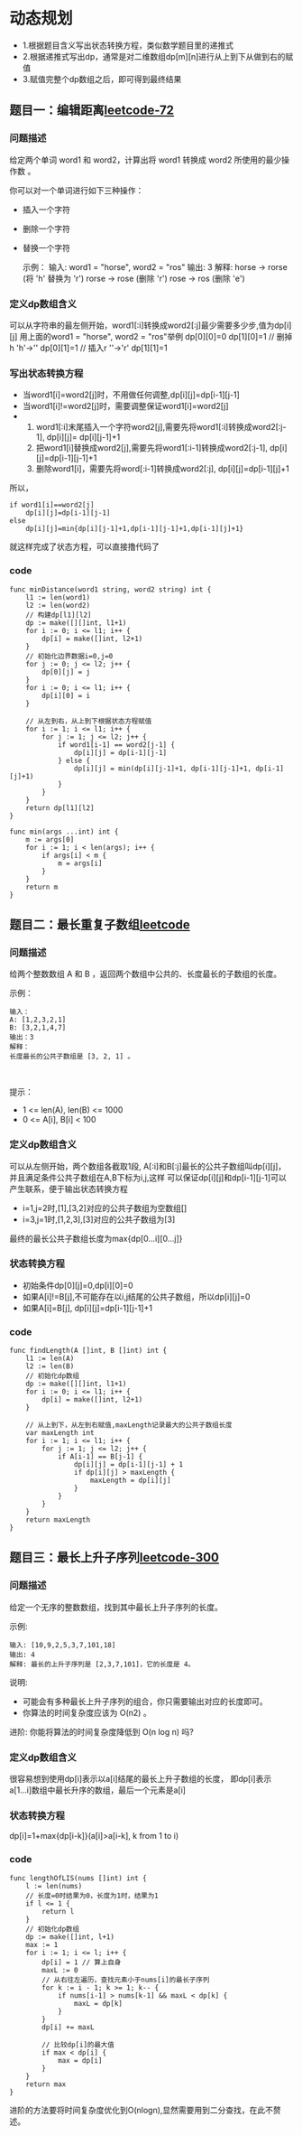 # 动态规划

* 1.根据题目含义写出状态转换方程，类似数学题目里的递推式
* 2.根据递推式写出dp，通常是对二维数组dp[m][n]进行从上到下从做到右的赋值
* 3.赋值完整个dp数组之后，即可得到最终结果

## 题目一：编辑距离[leetcode-72](https://leetcode-cn.com/problems/edit-distance/)

### 问题描述

给定两个单词 word1 和 word2，计算出将 word1 转换成 word2 所使用的最少操作数 。

你可以对一个单词进行如下三种操作：

* 插入一个字符 
* 删除一个字符 
* 替换一个字符


    示例：
    输入: word1 = "horse", word2 = "ros"
    输出: 3
    解释: 
    horse -> rorse (将 'h' 替换为 'r')
    rorse -> rose (删除 'r')
    rose -> ros (删除 'e')
    
### 定义dp数组含义
可以从字符串的最左侧开始，word1[:i]转换成word2[:j]最少需要多少步,值为dp[i][j]
用上面的word1 = "horse", word2 = "ros"举例
dp[0][0]=0
dp[1][0]=1 // 删掉h 'h'->''
dp[0][1]=1 // 插入r ''->'r'
dp[1][1]=1

### 写出状态转换方程

* 当word1[i]=word2[j]时，不用做任何调整,dp[i][j]=dp[i-1][j-1]
* 当word1[i]!=word2[j]时，需要调整保证word1[i]=word2[j]
* 1. word1[:i]末尾插入一个字符word2[j],需要先将word1[:i]转换成word2[:j-1], dp[i][j]= dp[i][j-1]+1
  2. 把word1[i]替换成word2[j],需要先将word1[:i-1]转换成word2[:j-1], dp[i][j]=dp[i-1][j-1]+1
  3. 删除word1[i]，需要先将word[:i-1]转换成word2[:j], dp[i][j]=dp[i-1][j]+1

所以，
    
    if word1[i]==word2[j]
        dp[i][j]=dp[i-1][j-1]
    else 
        dp[i][j]=min{dp[i][j-1]+1,dp[i-1][j-1]+1,dp[i-1][j]+1}

就这样完成了状态方程，可以直接撸代码了
### code

    func minDistance(word1 string, word2 string) int {
        l1 := len(word1)
        l2 := len(word2)
        // 构建dp[l1][l2]
        dp := make([][]int, l1+1)
        for i := 0; i <= l1; i++ {
            dp[i] = make([]int, l2+1)
        }
        // 初始化边界数据i=0,j=0
        for j := 0; j <= l2; j++ {
            dp[0][j] = j
        }
        for i := 0; i <= l1; i++ {
            dp[i][0] = i
        }
    
        // 从左到右，从上到下根据状态方程赋值
        for i := 1; i <= l1; i++ {
            for j := 1; j <= l2; j++ {
                if word1[i-1] == word2[j-1] {
                    dp[i][j] = dp[i-1][j-1]
                } else {
                    dp[i][j] = min(dp[i][j-1]+1, dp[i-1][j-1]+1, dp[i-1][j]+1)
                }
            }
        }
        return dp[l1][l2]
    }
    
    func min(args ...int) int {
        m := args[0]
        for i := 1; i < len(args); i++ {
            if args[i] < m {
                m = args[i]
            }
        }
        return m
    }

## 题目二：最长重复子数组[leetcode](https://leetcode-cn.com/problems/maximum-length-of-repeated-subarray/)
### 问题描述

给两个整数数组 A 和 B ，返回两个数组中公共的、长度最长的子数组的长度。

示例：

    输入：
    A: [1,2,3,2,1]
    B: [3,2,1,4,7]
    输出：3
    解释：
    长度最长的公共子数组是 [3, 2, 1] 。
 

提示：

* 1 <= len(A), len(B) <= 1000
* 0 <= A[i], B[i] < 100

### 定义dp数组含义

可以从左侧开始，两个数组各截取1段, A[:i]和B[:j]最长的公共子数组叫dp[i][j]，并且满足条件公共子数组在A,B下标为i,j,这样
可以保证dp[i][j]和dp[i-1][j-1]可以产生联系，便于输出状态转换方程

* i=1,j=2时,[1],[3,2]对应的公共子数组为空数组[]
* i=3,j=1时,[1,2,3],[3]对应的公共子数组为[3]

最终的最长公共子数组长度为max{dp[0...i][0...j]}

### 状态转换方程
* 初始条件dp[0][j]=0,dp[i][0]=0
* 如果A[i]!=B[j],不可能存在以i,j结尾的公共子数组，所以dp[i][j]=0
* 如果A[i]=B[j], dp[i][j]=dp[i-1][j-1]+1

### code

    func findLength(A []int, B []int) int {
        l1 := len(A)
        l2 := len(B)
        // 初始化dp数组
        dp := make([][]int, l1+1)
        for i := 0; i <= l1; i++ {
            dp[i] = make([]int, l2+1)
        }
        
        // 从上到下，从左到右赋值,maxLength记录最大的公共子数组长度
        var maxLength int
        for i := 1; i <= l1; i++ {
            for j := 1; j <= l2; j++ {
                if A[i-1] == B[j-1] {
                    dp[i][j] = dp[i-1][j-1] + 1
                    if dp[i][j] > maxLength {
                        maxLength = dp[i][j]
                    }
                }
            }
        }
        return maxLength
    }


## 题目三：最长上升子序列[leetcode-300](https://leetcode-cn.com/problems/longest-increasing-subsequence/)

### 问题描述

给定一个无序的整数数组，找到其中最长上升子序列的长度。

示例:

    输入: [10,9,2,5,3,7,101,18]
    输出: 4 
    解释: 最长的上升子序列是 [2,3,7,101]，它的长度是 4。
    
说明:

* 可能会有多种最长上升子序列的组合，你只需要输出对应的长度即可。
* 你算法的时间复杂度应该为 O(n2) 。

进阶: 你能将算法的时间复杂度降低到 O(n log n) 吗?

### 定义dp数组含义
很容易想到使用dp[i]表示以a[i]结尾的最长上升子数组的长度，
即dp[i]表示a[1...i]数组中最长升序的数组，最后一个元素是a[i]

### 状态转换方程

dp[i]=1+max{dp[i-k]}(a[i]>a[i-k], k from 1 to i)

### code

    func lengthOfLIS(nums []int) int {
        l := len(nums)
        // 长度=0时结果为0，长度为1时，结果为1
        if l <= 1 {
            return l
        }
        // 初始化dp数组
        dp := make([]int, l+1)
        max := 1
        for i := 1; i <= l; i++ {
            dp[i] = 1 // 算上自身
            maxL := 0
            // 从右往左遍历，查找元素小于nums[i]的最长子序列
            for k := i - 1; k >= 1; k-- {
                if nums[i-1] > nums[k-1] && maxL < dp[k] {
                    maxL = dp[k]
                }
            }
            dp[i] += maxL
    
            // 比较dp[i]的最大值
            if max < dp[i] {
                max = dp[i]
            }
        }
        return max
    }

 
进阶的方法要将时间复杂度优化到O(nlogn),显然需要用到二分查找，在此不赘述。